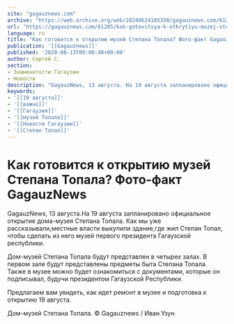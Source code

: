 ```yaml
---
site: "gagauznews.com"
archive: "https://web.archive.org/web/20240624185350/gagauznews.com/61205/kak-gotovitsya-k-otkrytiyu-muzej-stepana-topala-foto-fakt-gagauznews.html"
url: "https://gagauznews.com/61205/kak-gotovitsya-k-otkrytiyu-muzej-stepana-topala-foto-fakt-gagauznews.html"
language: ru
title: "Как готовится к открытию музей Степана Топала? Фото-факт GagauzNews"
publication: '[[Gagauznews]]'
published: '2020-08-13T09:00:40+00:00'
author: Сергей С.
section:
- Знаменитости Гагаузии
- Новости
description: "GagauzNews, 13 августа. На 19 августа запланировано официальное открытие дома-музея Степана Топала. Как мы уже рассказывали, местные власти выкупили здание, где жил Степан Топал, чтобы сделать из него музей первого президента Гагаузской республики. Дом-музей Степана Топала будут представлен в четырех залах. В первом зале будут представлены предметы быта Степана Топала. Также в музее можно будет ознакомиться с документами, которые он подписывал, будучи президентом Гагаузской Республики. Предлагаем вам увидеть, как идет ремонт в музее и подготовка к открытию 19 августа."
keywords:
- '[[19 августа]]'
- '[[важно]]'
- '[[Гагаузия]]'
- '[[музей Топала]]'
- '[[Новости Гагаузии]]'
- '[[Степан Топал]]'
---
```


# Как готовится к открытию музей Степана Топала? Фото-факт GagauzNews

GagauzNews, 13 августа.На 19 августа запланировано официальное открытие дома-музея Степана Топала. Как мы уже рассказывали,местные власти выкупили здание,где жил Степан Топал, чтобы сделать из него музей первого президента Гагаузской республики.

Дом-музей Степана Топала будут представлен в четырех залах. В первом зале будут представлены предметы быта Степана Топала. Также в музее можно будет ознакомиться с документами, которые он подписывал, будучи президентом Гагаузской Республики.

Предлагаем вам увидеть, как идет ремонт в музее и подготовка к открытию 19 августа.

Дом-музей Степана Топала. © Gagauznews / Иван Узун
